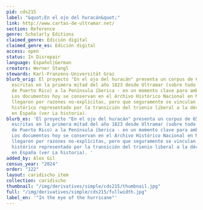 ```yaml
---
pid: cds215
label: "&quot;En el ojo del huracán&quot;"
link: http://www.cartas-de-ultramar.net/
section: Reference
genre: Scholarly Editions
claimed_genre: Edición digital
claimed_genre_es: Edición digital
access: open
status: In Disrepair
language: Español|German
creators: Werner Stangl
stewards: Karl-Franzens-Universität Graz
blurb_orig: El proyecto "En el ojo del huracán" presenta un corpus de 65 cartas privadas
  escritas en la primera mitad del año 1823 desde Ultramar (sobre todo desde la isla
  de Puerto Rico) a la Península íberica - en un momento clave para ambas hemisferas.
  Los documentos hoy se conservan en el Archivo Histórico Nacional en Madrid, adonde
  llegaron por razones no-explícitas, pero que seguramente se vinculan al punto crítico
  histórico representado por la transición del trienio liberal a la década ominosa
  en España (ver La historia).
blurb_es: 'El proyecto "En el ojo del huracán" presenta un corpus de 65 cartas privadas
  escritas en la primera mitad del año 1823 desde Ultramar (sobre todo desde la isla
  de Puerto Rico) a la Península íberica - en un momento clave para ambas hemisferas.
  Los documentos hoy se conservan en el Archivo Histórico Nacional en Madrid, adonde
  llegaron por razones no-explícitas, pero que seguramente se vinculan al punto crítico
  histórico representado por la transición del trienio liberal a la década ominosa
  en España (ver La historia). '
added_by: Alex Gil
census_year: "2024"
order: "122"
layout: caridischo_item
collection: caridischo
thumbnail: "/img/derivatives/simple/cds215/thumbnail.jpg"
full: "/img/derivatives/simple/cds215/fullwidth.jpg"
label_en: '"In the eye of the hurricane"'
---
```

